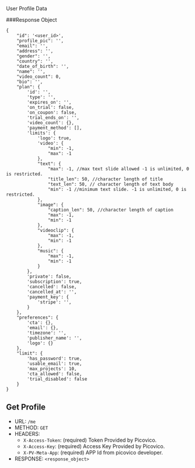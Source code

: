User Profile Data

###Response Object

    {
        "id": '<user_id>',
        "profile_pic": '', 
        "email": '',
        "address": '',
        "gender": '',
        "country": '',
        "date_of_birth": '',
        "name": '',
        "video_count": 0,
        "bio": '',
        "plan": {
            'id': '',
            'type': '',
            'expires_on': '',
            'on_trial': false,
            'on_coupon': false,
            'trial_ends_on': '',
            'video_count': {},
            'payment_method': [],
            'limits': {
                'logo': true,
                'video': {
                    "min": -1,
                    "max": -1
                },
                "text": {
                    "max": -1, //max text slide allowed -1 is unlimited, 0 is restricted.
                    "title_len": 50, //character length of title
                    "text_len": 50, // character length of text body
                    "min": -1 //minimum text slide. -1 is unlimited, 0 is restricted.
                },
                "image": {
                    "caption_len": 50, //character length of caption
                    "max": -1,
                    "min": -1
                },
                "videoclip": {
                    "max": -1,
                    "min": -1
                },
                "music": {
                    "max": -1,
                    "min": -1
                }
            },
            'private': false,
            'subscription': true,
            'cancelled': false,
            'cancelled_at': '',
            'payment_key': {
                'stripe': '', 
            }
        },
        "preferences": {
            'cta': {},
            'email': {},
            'timezone': '',
            'publisher_name': '',
            'logo': {}
        },
        "limit": {
            'has_password': true,
            'usable_email': true,
            'max_projects': 10,
            'cta_allowed': false,
            'trial_disabled': false
        }
    }

## Get Profile
- URL: `/me`  
- METHOD: `GET`
- HEADERS:
    - `X-Access-Token`: (required) Token Provided by Picovico.
    - `X-Access-Key`: (required) Access Key Provided by Picovico.
    - `X-PV-Meta-App`: (required) APP Id from picovico developer.
- RESPONSE: `<response_object>`
